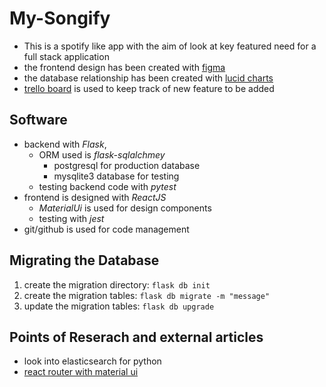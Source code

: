 # My-Songify

- This is a spotify like app with the aim of look at key featured need for a full stack application
- the frontend design has been created with [figma](https://www.figma.com/file/vF4gHRFNkWgm7omPB28KiC/my-songify?node-id=0%3A1)
- the database relationship has been created with [lucid charts](https://www.lucidchart.com/invitations/accept/6d2a65f2-4727-43d7-926f-83f41a4d722b)
- [trello board](https://trello.com/b/2fcmBsSB/my-songify) is used to keep track of new feature to be added

## Software

- backend with _Flask_,
  - ORM used is _flask-sqlalchmey_
    - postgresql for production database
    - mysqlite3 database for testing 
  - testing backend code with _pytest_
- frontend is designed with _ReactJS_
  - _MaterialUi_ is used for design components
  - testing with _jest_
- git/github is used for code management

## Migrating the Database

1. create the migration directory: `flask db init`
2. create the migration tables: `flask db migrate -m "message"`
3. update the migration tables: `flask db upgrade`


## Points of Reserach and external articles

- look into elasticsearch for python
- [react router with material ui](https://medium.com/@unionproject88/react-material-ui-drawer-with-routes-8e27c91b6119)
